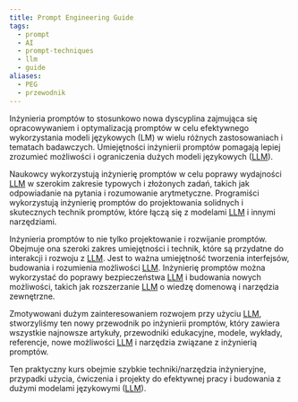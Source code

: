 ```yaml
---
title: Prompt Engineering Guide
tags:
  - prompt
  - AI
  - prompt-techniques
  - llm
  - guide
aliases:
  - PEG
  - przewodnik
---
```

Inżynieria promptów to stosunkowo nowa dyscyplina zajmująca się opracowywaniem i optymalizacją promptów w celu efektywnego wykorzystania modeli językowych (LM) w wielu różnych zastosowaniach i tematach badawczych. Umiejętności inżynierii promptów pomagają lepiej zrozumieć możliwości i ograniczenia dużych modeli językowych ([LLM](LLM)).

Naukowcy wykorzystują inżynierię promptów w celu poprawy wydajności [LLM](LLM) w szerokim zakresie typowych i złożonych zadań, takich jak odpowiadanie na pytania i rozumowanie arytmetyczne. Programiści wykorzystują inżynierię promptów do projektowania solidnych i skutecznych technik promptów, które łączą się z modelami [LLM](LLM) i innymi narzędziami.

Inżynieria promptów to nie tylko projektowanie i rozwijanie promptów. Obejmuje ona szeroki zakres umiejętności i technik, które są przydatne do interakcji i rozwoju z [LLM](LLM). Jest to ważna umiejętność tworzenia interfejsów, budowania i rozumienia możliwości [LLM](LLM). Inżynierię promptów można wykorzystać do poprawy bezpieczeństwa [LLM](LLM) i budowania nowych możliwości, takich jak rozszerzanie [LLM](LLM) o wiedzę domenową i narzędzia zewnętrzne.

Zmotywowani dużym zainteresowaniem rozwojem przy użyciu [LLM](LLM), stworzyliśmy ten nowy przewodnik po inżynierii promptów, który zawiera wszystkie najnowsze artykuły, przewodniki edukacyjne, modele, wykłady, referencje, nowe możliwości [LLM](LLM) i narzędzia związane z inżynierią promptów.

Ten praktyczny kurs obejmie szybkie techniki/narzędzia inżynieryjne, przypadki użycia, ćwiczenia i projekty do efektywnej pracy i budowania z dużymi modelami językowymi ([LLM](LLM)).

